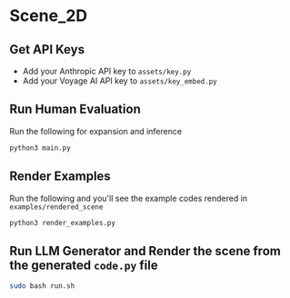 # Scene_2D

## Get API Keys

- Add your Anthropic API key to `assets/key.py`
- Add your Voyage AI API key to `assets/key_embed.py`

## Run Human Evaluation 

Run the following for expansion and inference

```python
python3 main.py
```

## Render Examples

Run the following and you'll see the example codes rendered in `examples/rendered_scene`

```python
python3 render_examples.py
```

## Run LLM Generator and Render the scene from the generated `code.py` file

```bash
sudo bash run.sh
```